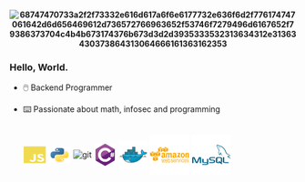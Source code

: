 <h4 align="center">
 
  ![68747470733a2f2f73332e616d617a6f6e6177732e636f6d2f776174747061642d6d656469612d736572766963652f53746f7279496d6167652f79386373704c4b4b673174376b673d3d2d3935333532313634312e31363430373864313064666161363162353](https://user-images.githubusercontent.com/45472156/139514373-4bc2de43-ae38-4b96-94b8-f7c71f839334.gif)

 
### Hello, World. 

- :computer_mouse: Backend Programmer
- :keyboard: Passionate about math, infosec and programming

  <div style="display: inline_block"><br>
  <img align="center" alt="Js" height="30" width="40" src="https://raw.githubusercontent.com/devicons/devicon/master/icons/javascript/javascript-plain.svg">
   
  <img align="center" alt="Python" height="30" width="40" src="https://raw.githubusercontent.com/devicons/devicon/master/icons/python/python-original.svg">
   
  <img align="center" alt="git" height="30" width="40" src="https://cdn.jsdelivr.net/gh/devicons/devicon/icons/git/git-original.svg" />
   
  <img align="center" alt="git" height="40" width="40" src="https://raw.githubusercontent.com/devicons/devicon/2ae2a900d2f041da66e950e4d48052658d850630/icons/csharp/csharp-original.svg" />
   
  <img align="center" alt="git" height="50" width="50" src="https://raw.githubusercontent.com/devicons/devicon/2ae2a900d2f041da66e950e4d48052658d850630/icons/docker/docker-original.svg" />
   
     <img align="center" alt="git" height="70" width="70" src="https://raw.githubusercontent.com/devicons/devicon/2ae2a900d2f041da66e950e4d48052658d850630/icons/amazonwebservices/amazonwebservices-plain-wordmark.svg" />
   
     <img align="center" alt="git" height="70" width="70" src="https://raw.githubusercontent.com/devicons/devicon/2ae2a900d2f041da66e950e4d48052658d850630/icons/mysql/mysql-plain-wordmark.svg" />
</div>
  
